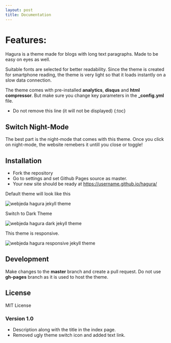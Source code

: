 ```yaml
---
layout: post
title: Documentation
---
```


# Features:
Hagura is a theme made for blogs with long text paragraphs. Made to be easy on eyes as well. 

Suitable fonts are selected for better readability. Since the theme is created for smartphone reading, the theme is very light so that it loads instantly on a slow data connection.

The theme comes with pre-installed **analytics**, **disqus** and **html compressor**. But make sure you change key parameters in the **_config.yml** file.

* Do not remove this line (it will not be displayed) 
{:toc}

## Switch Night-Mode
The best part is the night-mode that comes with this theme. Once you click on night-mode, the website remebers it untill you close or toggle!


## Installation
* Fork the repository
* Go to settings and set Github Pages source as master.
* Your new site should be ready at https://username.github.io/hagura/


Default theme will look like this

![webjeda hagura jekyll theme](http://webjeda.com/hagura/images/hagura-1.png)

Switch to Dark Theme

![webjeda hagura dark jekyll theme](http://webjeda.com/hagura/images/hagura-dark-jekyll-theme.png)

This theme is responsive.

![webjeda hagura responsive jekyll theme](http://webjeda.com/hagura/images/hagura-responsive.png)


## Development
Make changes to the **master** branch and create a pull request. Do not use **gh-pages** branch as it is used to host the theme.


## License
MIT License 


### Version 1.0
* Description along with the title in the index page.
* Removed ugly theme switch icon and added text link.

